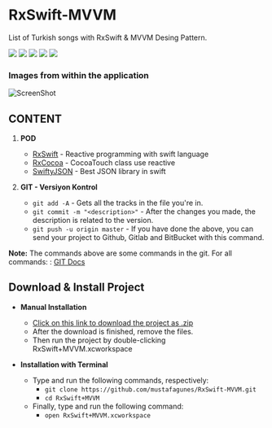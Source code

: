 # RxSwift-MVVM
List of Turkish songs with RxSwift &amp; MVVM Desing Pattern.

![](https://img.shields.io/badge/xcode-9.4.1-blue.svg)
![](https://img.shields.io/badge/swift-4.0-orange.svg)
![](https://img.shields.io/badge/platform-iOS-lightgrey.svg)
![](https://img.shields.io/badge/license-MIT-yellow.svg)
![](https://img.shields.io/badge/patern-MVVM-brightgreen.svg)

### Images from within the application
![ScreenShot](https://github.com/mustafagunes/RxSwift-MVVM/blob/master/Docs/movie.gif)


CONTENT
------
1. **POD**
    - [RxSwift](https://github.com/ReactiveX/RxSwift) - Reactive programming with swift language
    - [RxCocoa](https://github.com/ReactiveX/RxSwift) - CocoaTouch class use reactive
    - [SwiftyJSON](https://github.com/SwiftyJSON/SwiftyJSON) - Best JSON library in swift
    
2. **GIT - Versiyon Kontrol**
    - ```git add -A``` - Gets all the tracks in the file you're in.
    - ```git commit -m "<description>"``` - After the changes you made, the description is related to the version.
    - ```git push -u origin master``` - If you have done the above, you can send your project to Github, Gitlab and BitBucket with this command.

**Note:** The commands above are some commands in the git. For all commands: : [GIT Docs](https://git-scm.com/docs)


Download & Install Project
-----------------------

* **Manual Installation**
    - [Click on this link to download the project as .zip](https://github.com/mustafagunes/RxSwift-MVVM/archive/master.zip)
    - After the download is finished, remove the files.
    - Then run the project by double-clicking RxSwift+MVVM.xcworkspace

* **Installation with Terminal**
    - Type and run the following commands, respectively:
        * ```git clone https://github.com/mustafagunes/RxSwift-MVVM.git```
        * ```cd RxSwift+MVVM```
    - Finally, type and run the following command:
        * ```open RxSwift+MVVM.xcworkspace```
